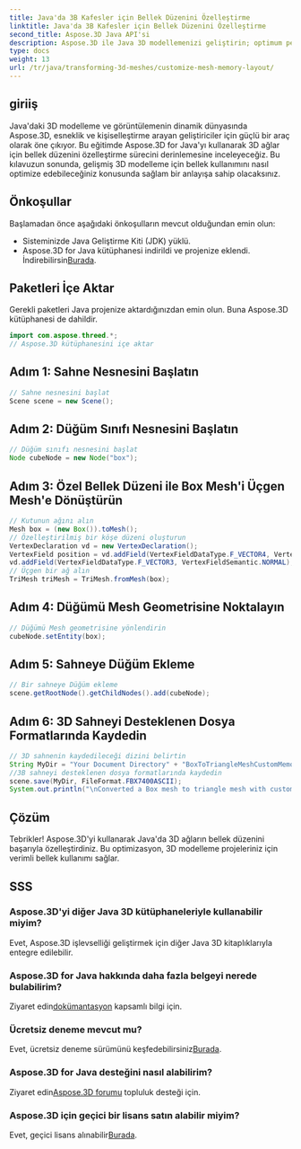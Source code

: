 ```yaml
---
title: Java'da 3B Kafesler için Bellek Düzenini Özelleştirme
linktitle: Java'da 3B Kafesler için Bellek Düzenini Özelleştirme
second_title: Aspose.3D Java API'si
description: Aspose.3D ile Java 3D modellemenizi geliştirin; optimum performans için bellek düzenini özelleştirin. Şimdi adım adım kılavuzumuzu takip edin!
type: docs
weight: 13
url: /tr/java/transforming-3d-meshes/customize-mesh-memory-layout/
---
```

## giriiş
Java'daki 3D modelleme ve görüntülemenin dinamik dünyasında Aspose.3D, esneklik ve kişiselleştirme arayan geliştiriciler için güçlü bir araç olarak öne çıkıyor. Bu eğitimde Aspose.3D for Java'yı kullanarak 3D ağlar için bellek düzenini özelleştirme sürecini derinlemesine inceleyeceğiz. Bu kılavuzun sonunda, gelişmiş 3D modelleme için bellek kullanımını nasıl optimize edebileceğiniz konusunda sağlam bir anlayışa sahip olacaksınız.
## Önkoşullar
Başlamadan önce aşağıdaki önkoşulların mevcut olduğundan emin olun:
- Sisteminizde Java Geliştirme Kiti (JDK) yüklü.
-  Aspose.3D for Java kütüphanesi indirildi ve projenize eklendi. İndirebilirsin[Burada](https://releases.aspose.com/3d/java/).
## Paketleri İçe Aktar
Gerekli paketleri Java projenize aktardığınızdan emin olun. Buna Aspose.3D kütüphanesi de dahildir.
```java
import com.aspose.threed.*;
// Aspose.3D kütüphanesini içe aktar
```
## Adım 1: Sahne Nesnesini Başlatın
```java
// Sahne nesnesini başlat
Scene scene = new Scene();
```
## Adım 2: Düğüm Sınıfı Nesnesini Başlatın
```java
// Düğüm sınıfı nesnesini başlat
Node cubeNode = new Node("box");
```
## Adım 3: Özel Bellek Düzeni ile Box Mesh'i Üçgen Mesh'e Dönüştürün
```java
// Kutunun ağını alın
Mesh box = (new Box()).toMesh();
// Özelleştirilmiş bir köşe düzeni oluşturun
VertexDeclaration vd = new VertexDeclaration();
VertexField position = vd.addField(VertexFieldDataType.F_VECTOR4, VertexFieldSemantic.POSITION);
vd.addField(VertexFieldDataType.F_VECTOR3, VertexFieldSemantic.NORMAL);
// Üçgen bir ağ alın
TriMesh triMesh = TriMesh.fromMesh(box);
```
## Adım 4: Düğümü Mesh Geometrisine Noktalayın
```java
// Düğümü Mesh geometrisine yönlendirin
cubeNode.setEntity(box);
```
## Adım 5: Sahneye Düğüm Ekleme
```java
// Bir sahneye Düğüm ekleme
scene.getRootNode().getChildNodes().add(cubeNode);
```
## Adım 6: 3D Sahneyi Desteklenen Dosya Formatlarında Kaydedin
```java
// 3D sahnenin kaydedileceği dizini belirtin
String MyDir = "Your Document Directory" + "BoxToTriangleMeshCustomMemoryLayoutScene.fbx";
//3B sahneyi desteklenen dosya formatlarında kaydedin
scene.save(MyDir, FileFormat.FBX7400ASCII);
System.out.println("\nConverted a Box mesh to triangle mesh with custom memory layout of the vertex successfully.\nFile saved at " + MyDir);
```
## Çözüm
Tebrikler! Aspose.3D'yi kullanarak Java'da 3D ağların bellek düzenini başarıyla özelleştirdiniz. Bu optimizasyon, 3D modelleme projeleriniz için verimli bellek kullanımı sağlar.
## SSS
### Aspose.3D'yi diğer Java 3D kütüphaneleriyle kullanabilir miyim?
Evet, Aspose.3D işlevselliği geliştirmek için diğer Java 3D kitaplıklarıyla entegre edilebilir.
### Aspose.3D for Java hakkında daha fazla belgeyi nerede bulabilirim?
 Ziyaret edin[dokümantasyon](https://reference.aspose.com/3d/java/) kapsamlı bilgi için.
### Ücretsiz deneme mevcut mu?
 Evet, ücretsiz deneme sürümünü keşfedebilirsiniz[Burada](https://releases.aspose.com/).
### Aspose.3D for Java desteğini nasıl alabilirim?
 Ziyaret edin[Aspose.3D forumu](https://forum.aspose.com/c/3d/18) topluluk desteği için.
### Aspose.3D için geçici bir lisans satın alabilir miyim?
 Evet, geçici lisans alınabilir[Burada](https://purchase.aspose.com/temporary-license/).